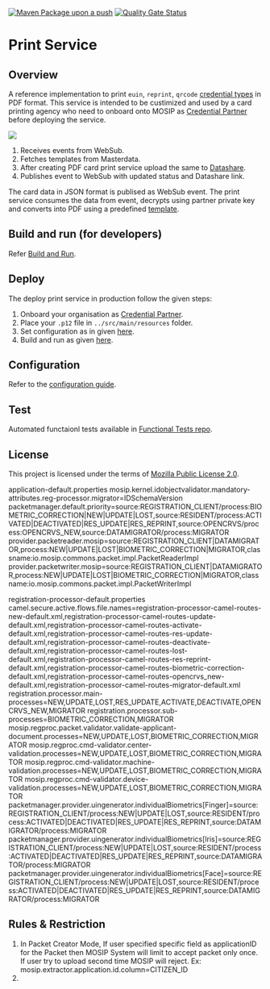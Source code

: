[![Maven Package upon a push](https://github.com/mosip/print/actions/workflows/push_trigger.yml/badge.svg?branch=release-1.2.0.1)](https://github.com/mosip/print/actions/workflows/push_trigger.yml)
[![Quality Gate Status](https://sonarcloud.io/api/project_badges/measure?branch=release-1.2.0.1&project=mosip_admin-services&id=mosip_admin-services&metric=alert_status)](https://sonarcloud.io/dashboard?branch=release-1.2.0.1&id=mosip_admin-services)
# Print Service

## Overview
A reference implementation to print `euin`, `reprint`, `qrcode` [credential types](https://docs.mosip.io/1.2.0/modules/id-repository#credential-types) in PDF format. This service is intended to be custimized and used by a card printing agency who need to onboard onto MOSIP as [Credential Partner](https://docs.mosip.io/1.2.0/partners#credential-partner-cp) before deploying the service.  

![](docs/print-service.png)

1. Receives events from WebSub.
2. Fetches templates from Masterdata.
3. After creating PDF card print service upload the same to [Datashare](https://docs.mosip.io/1.2.0/modules/data-share).
4. Publishes event to WebSub with updated status and Datashare link.

The card data in JSON format is publised as WebSub event.  The print service consumes the data from event, decrypts using partner private key and converts into PDF using a predefined [template](docs/configuration.md#template).

## Build and run (for developers)
Refer [Build and Run](docs/build-and-run.md).
    
## Deploy
The deploy print service in production follow the given steps:

1. Onboard your organisation as [Credential Partner](https://docs.mosip.io/1.2.0/partners).
1. Place your `.p12` file in `../src/main/resources` folder.
1. Set configuration as in given [here](docs/configuation.md).
1. Build and run as given [here](docs/build-and-run.md).

## Configuration
Refer to the [configuration guide](docs/configuration.md).

## Test
Automated functaionl tests available in [Functional Tests repo](https://github.com/mosip/mosip-functional-tests).

## License
This project is licensed under the terms of [Mozilla Public License 2.0](LICENSE).


application-default.properties
mosip.kernel.idobjectvalidator.mandatory-attributes.reg-processor.migrator=IDSchemaVersion
packetmanager.default.priority=source:REGISTRATION_CLIENT\/process:BIOMETRIC_CORRECTION|NEW|UPDATE|LOST,source:RESIDENT\/process:ACTIVATED|DEACTIVATED|RES_UPDATE|RES_REPRINT,source:OPENCRVS\/process:OPENCRVS_NEW,source:DATAMIGRATOR\/process:MIGRATOR
provider.packetreader.mosip=source:REGISTRATION_CLIENT|DATAMIGRATOR,process:NEW|UPDATE|LOST|BIOMETRIC_CORRECTION|MIGRATOR,classname:io.mosip.commons.packet.impl.PacketReaderImpl
provider.packetwriter.mosip=source:REGISTRATION_CLIENT|DATAMIGRATOR,process:NEW|UPDATE|LOST|BIOMETRIC_CORRECTION|MIGRATOR,classname:io.mosip.commons.packet.impl.PacketWriterImpl


registration-processor-default.properties
camel.secure.active.flows.file.names=registration-processor-camel-routes-new-default.xml,registration-processor-camel-routes-update-default.xml,registration-processor-camel-routes-activate-default.xml,registration-processor-camel-routes-res-update-default.xml,registration-processor-camel-routes-deactivate-default.xml,registration-processor-camel-routes-lost-default.xml,registration-processor-camel-routes-res-reprint-default.xml,registration-processor-camel-routes-biometric-correction-default.xml,registration-processor-camel-routes-opencrvs_new-default.xml,registration-processor-camel-routes-migrator-default.xml
registration.processor.main-processes=NEW,UPDATE,LOST,RES_UPDATE,ACTIVATE,DEACTIVATE,OPENCRVS_NEW,MIGRATOR
registration.processor.sub-processes=BIOMETRIC_CORRECTION,MIGRATOR
mosip.regproc.packet.validator.validate-applicant-document.processes=NEW,UPDATE,LOST,BIOMETRIC_CORRECTION,MIGRATOR
mosip.regproc.cmd-validator.center-validation.processes=NEW,UPDATE,LOST,BIOMETRIC_CORRECTION,MIGRATOR
mosip.regproc.cmd-validator.machine-validation.processes=NEW,UPDATE,LOST,BIOMETRIC_CORRECTION,MIGRATOR
mosip.regproc.cmd-validator.device-validation.processes=NEW,UPDATE,LOST,BIOMETRIC_CORRECTION,MIGRATOR
packetmanager.provider.uingenerator.individualBiometrics[Finger]=source:REGISTRATION_CLIENT\/process:NEW|UPDATE|LOST,source:RESIDENT\/process:ACTIVATED|DEACTIVATED|RES_UPDATE|RES_REPRINT,source:DATAMIGRATOR\/process:MIGRATOR
packetmanager.provider.uingenerator.individualBiometrics[Iris]=source:REGISTRATION_CLIENT\/process:NEW|UPDATE|LOST,source:RESIDENT\/process:ACTIVATED|DEACTIVATED|RES_UPDATE|RES_REPRINT,source:DATAMIGRATOR\/process:MIGRATOR
packetmanager.provider.uingenerator.individualBiometrics[Face]=source:REGISTRATION_CLIENT\/process:NEW|UPDATE|LOST,source:RESIDENT\/process:ACTIVATED|DEACTIVATED|RES_UPDATE|RES_REPRINT,source:DATAMIGRATOR\/process:MIGRATOR

## Rules & Restriction
1. In Packet Creator Mode, If user specified specific field as applicationID for the Packet then MOSIP System will limit to accept packet only once. If user try to upload second time MOSIP will reject.
    Ex: mosip.extractor.application.id.column=CITIZEN_ID
2. 



